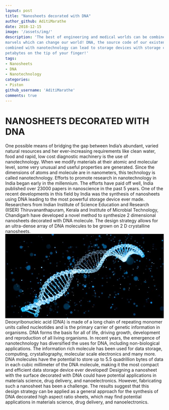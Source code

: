```yaml
---
layout: post
title: "Nanosheets decorated with DNA"
author_github: AditiMarathe
date: 2018-12-15
image: '/assets/img/'
description: 'The best of engineering and medical worlds can be combined to create
marvels which can change our world! DNA, the source code of our existence, when
combined with nanotechnology can lead to storage devices with storage capacity in
petabytes on the tip of your finger!'
tags:
- Nanosheets
- DNA
- Nanotechnology
categories:
- Piston
github_username: 'AditiMarathe'
comments: true
---
```

# NANOSHEETS DECORATED WITH DNA

One possible means of bridging the gap between India’s abundant, varied natural resources and her ever-increasing requirements like clean water, food and rapid, low cost diagnostic machinery is the use of nanotechnology.
When we modify materials at their atomic and molecular level, some very unusual and useful properties are generated. Since the dimensions of atoms and molecule are in nanometers, this technology is called nanotechnology.
Efforts to promote research in nanotechnology in India began early in the millennium. The efforts have paid off well, India published over 23000 papers in nanoscience in the past 5 years. One of the recent developments in this field by India was the synthesis of nanosheets using DNA leading to the most powerful storage device ever made.
Researchers from Indian Institute of Science Education and Research (IISER) Thiruvananthapuram, Kerala and Institute of Microbial Technology, Chandigarh have developed a novel method to synthesize 2 dimensional nanosheets decorated with DNA molecule. The design strategy allows for an ultra-dense array of DNA molecules to be grown on 2 D crystalline nanosheets.
![DNA](/blog/assets/img/nanosheets-decorated-with-dna/dna.jpg "DNA")
Deoxyribonucleic acid (DNA) is made of a long chain of repeating monomer units called nucleotides and is the primary carrier of genetic information in organisms. DNA forms the basis for all of life, driving growth, development and reproduction of all living organisms.
 In recent years, the emergence of nanotechnology has diversified the uses for DNA, including non-biological applications. The information rich molecule has been used for data storage, computing, crystallography, molecular scale electronics and many more. DNA molecules have the potential to store up to 5.5 quadrillion bytes of data in each cubic millimeter of the DNA molecule, making it the most compact and efficient data storage device ever developed!
Designing a nanosheet with the surface decorated with DNA could have potential applications in materials science, drug delivery, and nanoelectronics. However, fabricating such a nanosheet has been a challenge. The results suggest that this design strategy can be applied as a general approach for the synthesis of DNA decorated high aspect ratio sheets, which may find potential applications in materials science, drug delivery, and nanoelectronics.